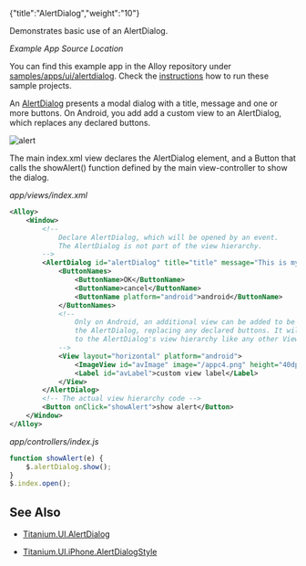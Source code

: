 {"title":"AlertDialog","weight":"10"}

Demonstrates basic use of an AlertDialog.

*Example App Source Location*

You can find this example app in the Alloy repository under [samples/apps/ui/alertdialog](https://github.com/appcelerator/alloy/tree/master/samples/apps/ui/alertdialog). Check the [instructions](/docs/appc/Alloy_Framework/Alloy_Guide/Alloy_Test_Apps/) how to run these sample projects.

An [AlertDialog](#!/api/Titanium.UI.AlertDialog) presents a modal dialog with a title, message and one or more buttons. On Android, you add add a custom view to an AlertDialog, which replaces any declared buttons.

![alert](/Images/appc/download/attachments/41845735/alert.png)

The main index.xml view declares the AlertDialog element, and a Button that calls the showAlert() function defined by the main view-controller to show the dialog.

*app/views/index.xml*

```xml
<Alloy>
    <Window>
        <!--
            Declare AlertDialog, which will be opened by an event.
            The AlertDialog is not part of the view hierarchy.
        -->
        <AlertDialog id="alertDialog" title="title" message="This is my message" cancel="1">
            <ButtonNames>
                <ButtonName>OK</ButtonName>
                <ButtonName>cancel</ButtonName>
                <ButtonName platform="android">android</ButtonName>
            </ButtonNames>
            <!--
                Only on Android, an additional view can be added to be rendered in
                the AlertDialog, replacing any declared buttons. It will be added
                to the AlertDialog's view hierarchy like any other View.
            -->
            <View layout="horizontal" platform="android">
                <ImageView id="avImage" image="/appc4.png" height="40dp" width="40dp"/>
                <Label id="avLabel">custom view label</Label>
            </View>
        </AlertDialog>
        <!-- The actual view hierarchy code -->
        <Button onClick="showAlert">show alert</Button>
    </Window>
</Alloy>
```

*app/controllers/index.js*

```javascript
function showAlert(e) {
    $.alertDialog.show();
}
$.index.open();
```

## See Also

* [Titanium.UI.AlertDialog](https://docs.appcelerator.com/platform/latest/#!/api/Titanium.UI.AlertDialog)

* [Titanium.UI.iPhone.AlertDialogStyle](#!/api/Titanium.UI.iPhone.AlertDialogStyle)
